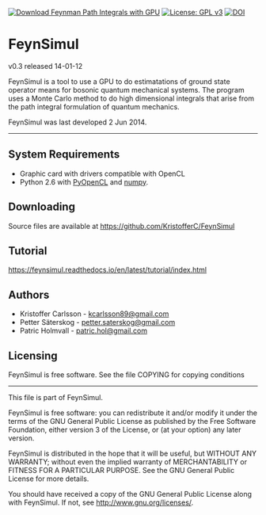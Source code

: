 [![Download Feynman Path Integrals with GPU](https://img.shields.io/sourceforge/dt/feynmangpu.svg)](https://sourceforge.net/projects/feynmangpu/files/latest/download) [![License: GPL v3](https://img.shields.io/badge/License-GPLv3-blue.svg)](https://www.gnu.org/licenses/gpl-3.0) [![DOI](https://zenodo.org/badge/3043696.svg)](https://zenodo.org/badge/latestdoi/3043696)



FeynSimul
========

v0.3 released 14-01-12

FeynSimul is a tool to use a GPU to do estimatations of ground state operator
means for bosonic quantum mechanical systems. The program uses a Monte Carlo method to do high dimensional integrals that arise from the path integral formulation of quantum mechanics.


FeynSimul was last developed 2 Jun 2014.

----


System Requirements
----
+ Graphic card with drivers compatible with OpenCL
+ Python 2.6 with [PyOpenCL](http://mathema.tician.de/software/pyopencl) and
  [numpy](http://numpy.scipy.org/).

Downloading
----

Source files are available at https://github.com/KristofferC/FeynSimul

Tutorial
----

https://feynsimul.readthedocs.io/en/latest/tutorial/index.html


Authors
----

+ Kristoffer Carlsson - kcarlsson89@gmail.com
+ Petter Säterskog - petter.saterskog@gmail.com
+ Patric Holmvall - patric.hol@gmail.com


Licensing
----

FeynSimul is free software.  See the file COPYING for copying conditions

-------------------------------------------------------------------------------
This file is part of FeynSimul.

FeynSimul is free software: you can redistribute it and/or modify
it under the terms of the GNU General Public License as published by
the Free Software Foundation, either version 3 of the License, or
(at your option) any later version.

FeynSimul is distributed in the hope that it will be useful,
but WITHOUT ANY WARRANTY; without even the implied warranty of
MERCHANTABILITY or FITNESS FOR A PARTICULAR PURPOSE.  See the
GNU General Public License for more details.

You should have received a copy of the GNU General Public License
along with FeynSimul.  If not, see <http://www.gnu.org/licenses/>.
